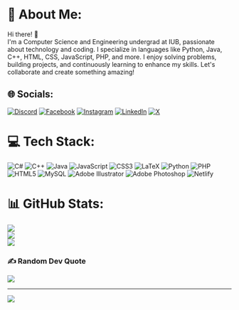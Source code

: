 # 💫 About Me:
Hi there! 👋<br>I'm a Computer Science and Engineering undergrad at IUB, passionate about technology and coding. I specialize in languages like Python, Java, C++, HTML, CSS, JavaScript, PHP, and more. I enjoy solving problems, building projects, and continuously learning to enhance my skills. Let's collaborate and create something amazing!


## 🌐 Socials:
[![Discord](https://img.shields.io/badge/Discord-%237289DA.svg?logo=discord&logoColor=white)](https://discord.gg/dipayon_) [![Facebook](https://img.shields.io/badge/Facebook-%231877F2.svg?logo=Facebook&logoColor=white)](https://facebook.com/ushnopurush) [![Instagram](https://img.shields.io/badge/Instagram-%23E4405F.svg?logo=Instagram&logoColor=white)](https://instagram.com/awaken_dip) [![LinkedIn](https://img.shields.io/badge/LinkedIn-%230077B5.svg?logo=linkedin&logoColor=white)](https://linkedin.com/in/dip-ayon) [![X](https://img.shields.io/badge/X-black.svg?logo=X&logoColor=white)](https://x.com/dipayon_) 

# 💻 Tech Stack:
![C#](https://img.shields.io/badge/c%23-%23239120.svg?style=for-the-badge&logo=csharp&logoColor=white) ![C++](https://img.shields.io/badge/c++-%2300599C.svg?style=for-the-badge&logo=c%2B%2B&logoColor=white) ![Java](https://img.shields.io/badge/java-%23ED8B00.svg?style=for-the-badge&logo=openjdk&logoColor=white) ![JavaScript](https://img.shields.io/badge/javascript-%23323330.svg?style=for-the-badge&logo=javascript&logoColor=%23F7DF1E) ![CSS3](https://img.shields.io/badge/css3-%231572B6.svg?style=for-the-badge&logo=css3&logoColor=white) ![LaTeX](https://img.shields.io/badge/latex-%23008080.svg?style=for-the-badge&logo=latex&logoColor=white) ![Python](https://img.shields.io/badge/python-3670A0?style=for-the-badge&logo=python&logoColor=ffdd54) ![PHP](https://img.shields.io/badge/php-%23777BB4.svg?style=for-the-badge&logo=php&logoColor=white) ![HTML5](https://img.shields.io/badge/html5-%23E34F26.svg?style=for-the-badge&logo=html5&logoColor=white) ![MySQL](https://img.shields.io/badge/mysql-4479A1.svg?style=for-the-badge&logo=mysql&logoColor=white) ![Adobe Illustrator](https://img.shields.io/badge/adobe%20illustrator-%23FF9A00.svg?style=for-the-badge&logo=adobe%20illustrator&logoColor=white) ![Adobe Photoshop](https://img.shields.io/badge/adobe%20photoshop-%2331A8FF.svg?style=for-the-badge&logo=adobe%20photoshop&logoColor=white) ![Netlify](https://img.shields.io/badge/netlify-%23000000.svg?style=for-the-badge&logo=netlify&logoColor=#00C7B7)
# 📊 GitHub Stats:
![](https://github-readme-stats.vercel.app/api?username=dip-ayon&theme=dark&hide_border=false&include_all_commits=true&count_private=true)<br/>
![](https://github-readme-streak-stats.herokuapp.com/?user=dip-ayon&theme=dark&hide_border=false)<br/>
![](https://github-readme-stats.vercel.app/api/top-langs/?username=dip-ayon&theme=dark&hide_border=false&include_all_commits=true&count_private=true&layout=compact)

### ✍️ Random Dev Quote
![](https://quotes-github-readme.vercel.app/api?type=horizontal&theme=radical)

---
[![](https://visitcount.itsvg.in/api?id=dip-ayon&icon=0&color=0)](https://visitcount.itsvg.in)

<!-- Proudly created with GPRM ( https://gprm.itsvg.in ) -->
